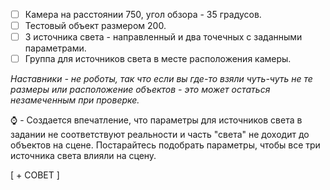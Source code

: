 - [ ] Камера на расстоянии 750, угол обзора - 35 градусов.
- [ ] Тестовый объект размером 200.
- [ ] 3 источника света - направленный и два точечных с заданными параметрами.
- [ ] Группа для источников света в месте расположения камеры.

*Наставники - не роботы, так что если вы где-то взяли чуть-чуть не те размеры или расположение объектов - это может остаться незамеченным при проверке.*

:watch: - Создается впечатление, что параметры для источников света в задании не соответствуют реальности и часть "света" не доходит до объектов на сцене. Постарайтесь подобрать параметры, чтобы все три источника света влияли на сцену.

[ + СОВЕТ ]


